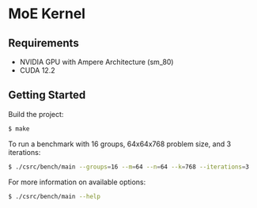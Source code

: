 # MoE Kernel

## Requirements
- NVIDIA GPU with Ampere Architecture (sm_80)
- CUDA 12.2

## Getting Started

Build the project:
```bash
$ make
```

To run a benchmark with 16 groups, 64x64x768 problem size, and 3 iterations:
```bash
$ ./csrc/bench/main --groups=16 --m=64 --n=64 --k=768 --iterations=3
```

For more information on available options:
```bash
$ ./csrc/bench/main --help
```